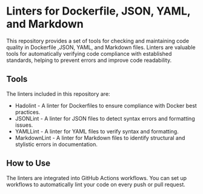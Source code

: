 # Linters for Dockerfile, JSON, YAML, and Markdown

This repository provides a set of tools for checking and maintaining code quality
in Dockerfile ,JSON, YAML, and Markdown files.
Linters are valuable tools for automatically verifying code compliance with
established standards, helping to prevent errors and improve code readability.

## Tools

The linters included in this repository are:

- Hadolint - A linter for Dockerfiles to ensure compliance with Docker best practices.
- JSONLint - A linter for JSON files to detect syntax errors and formatting issues.
- YAMLLint - A linter for YAML files to verify syntax and formatting.
- MarkdownLint - A linter for Markdown files to identify structural and stylistic
errors in documentation.

## How to Use

The linters are integrated into GitHub Actions workflows. You can set up workflows
to automatically lint your code on every push or pull request.
